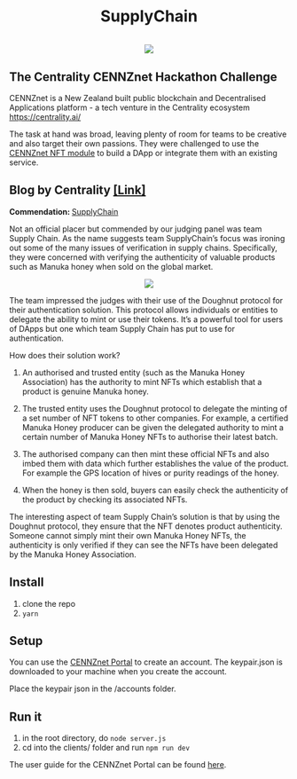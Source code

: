 <h1 align="center">
SupplyChain
<br>
<br>
    <img src="https://github.com/clintonphilathong/SupplyChain/blob/main/public/images/hackathon.jpeg">
</h1>


## The Centrality CENNZnet Hackathon Challenge

CENNZnet is a New Zealand built public blockchain and Decentralised Applications platform - a tech venture in the Centrality ecosystem https://centrality.ai/

The task at hand was broad, leaving plenty of room for teams to be creative and also target their own passions. They were challenged to use the <a href="https://cennz.net/knowledge-hub/core-modules/introducing-the-cennznet-nft-module/">CENNZnet NFT module</a> to build a DApp or integrate them with an existing service.

<h2>Blog by Centrality 
    <a href="https://medium.com/centrality/developing-real-world-use-cases-for-nfts-tech-week-2021-hackathon-a66da020d92a">
        [Link]
    </a>
</h2>  

<b>Commendation: </b> <u>SupplyChain</u>

Not an official placer but commended by our judging panel was team Supply Chain. As the name suggests team SupplyChain’s focus was ironing out some of the many issues of verification in supply chains. Specifically, they were concerned with verifying the authenticity of valuable products such as Manuka honey when sold on the global market.

<p align="center">
    <img src="https://github.com/clintonphilathong/SupplyChain/blob/main/public/images/presentation.jpeg">
</p>

The team impressed the judges with their use of the Doughnut protocol for their authentication solution. This protocol allows individuals or entities to delegate the ability to mint or use their tokens. It’s a powerful tool for users of DApps but one which team Supply Chain has put to use for authentication.

How does their solution work?

1. An authorised and trusted entity (such as the Manuka Honey Association) has the authority to mint NFTs which establish that a product is genuine Manuka honey.

2. The trusted entity uses the Doughnut protocol to delegate the minting of a set number of NFT tokens to other companies. For example, a certified Manuka Honey producer can be given the delegated authority to mint a certain number of Manuka Honey NFTs to authorise their latest batch.

3. The authorised company can then mint these official NFTs and also imbed them with data which further establishes the value of the product. For example the GPS location of hives or purity readings of the honey.

4. When the honey is then sold, buyers can easily check the authenticity of the product by checking its associated NFTs. 

The interesting aspect of team Supply Chain’s solution is that by using the Doughnut protocol, they ensure that the NFT denotes product authenticity. Someone cannot simply mint their own Manuka Honey NFTs, the authenticity is only verified if they can see the NFTs have been delegated by the Manuka Honey Association.

## Install
1) clone the repo
2) `yarn`

## Setup
You can use the [CENNZnet Portal](https://cennznet.io/) to create an account. The keypair.json is downloaded to your machine when you create the account. 

Place the keypair json in the /accounts folder.

## Run it
1) in the root directory, do ```node server.js```
2) cd into the clients/ folder and run ```npm run dev```

The user guide for the CENNZnet Portal can be found [here](https://wiki.cennz.net/#/References/CENNZnet-infrastructures/Exploring-the-CENNZnet-UI).

